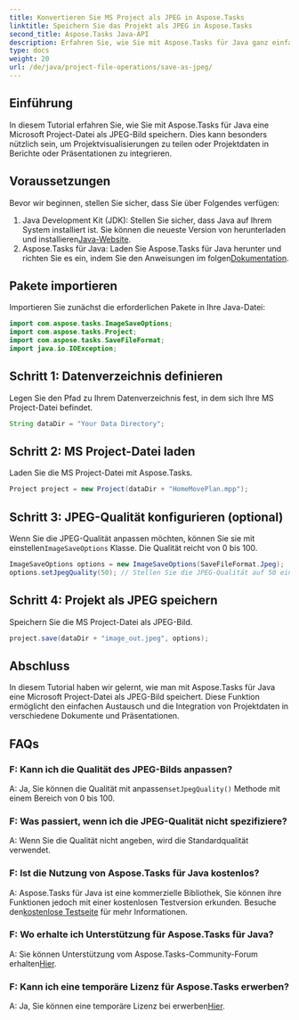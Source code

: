 ```yaml
---
title: Konvertieren Sie MS Project als JPEG in Aspose.Tasks
linktitle: Speichern Sie das Projekt als JPEG in Aspose.Tasks
second_title: Aspose.Tasks Java-API
description: Erfahren Sie, wie Sie mit Aspose.Tasks für Java ganz einfach Microsoft Project-Dateien in JPEG-Bilder konvertieren. Steigern Sie Ihre Produktivität.
type: docs
weight: 20
url: /de/java/project-file-operations/save-as-jpeg/
---
```

## Einführung
In diesem Tutorial erfahren Sie, wie Sie mit Aspose.Tasks für Java eine Microsoft Project-Datei als JPEG-Bild speichern. Dies kann besonders nützlich sein, um Projektvisualisierungen zu teilen oder Projektdaten in Berichte oder Präsentationen zu integrieren.
## Voraussetzungen
Bevor wir beginnen, stellen Sie sicher, dass Sie über Folgendes verfügen:
1.  Java Development Kit (JDK): Stellen Sie sicher, dass Java auf Ihrem System installiert ist. Sie können die neueste Version von herunterladen und installieren[Java-Website](https://www.oracle.com/java/technologies/javase-jdk11-downloads.html).
2.  Aspose.Tasks für Java: Laden Sie Aspose.Tasks für Java herunter und richten Sie es ein, indem Sie den Anweisungen im folgen[Dokumentation](https://reference.aspose.com/tasks/java/).

## Pakete importieren
Importieren Sie zunächst die erforderlichen Pakete in Ihre Java-Datei:
```java
import com.aspose.tasks.ImageSaveOptions;
import com.aspose.tasks.Project;
import com.aspose.tasks.SaveFileFormat;
import java.io.IOException;
```
## Schritt 1: Datenverzeichnis definieren
Legen Sie den Pfad zu Ihrem Datenverzeichnis fest, in dem sich Ihre MS Project-Datei befindet.
```java
String dataDir = "Your Data Directory";
```
## Schritt 2: MS Project-Datei laden
Laden Sie die MS Project-Datei mit Aspose.Tasks.
```java
Project project = new Project(dataDir + "HomeMovePlan.mpp");
```
## Schritt 3: JPEG-Qualität konfigurieren (optional)
 Wenn Sie die JPEG-Qualität anpassen möchten, können Sie sie mit einstellen`ImageSaveOptions` Klasse. Die Qualität reicht von 0 bis 100.
```java
ImageSaveOptions options = new ImageSaveOptions(SaveFileFormat.Jpeg);
options.setJpegQuality(50); // Stellen Sie die JPEG-Qualität auf 50 ein
```
## Schritt 4: Projekt als JPEG speichern
Speichern Sie die MS Project-Datei als JPEG-Bild.
```java
project.save(dataDir + "image_out.jpeg", options);
```

## Abschluss
In diesem Tutorial haben wir gelernt, wie man mit Aspose.Tasks für Java eine Microsoft Project-Datei als JPEG-Bild speichert. Diese Funktion ermöglicht den einfachen Austausch und die Integration von Projektdaten in verschiedene Dokumente und Präsentationen.
## FAQs
### F: Kann ich die Qualität des JPEG-Bilds anpassen?
 A: Ja, Sie können die Qualität mit anpassen`setJpegQuality()` Methode mit einem Bereich von 0 bis 100.
### F: Was passiert, wenn ich die JPEG-Qualität nicht spezifiziere?
A: Wenn Sie die Qualität nicht angeben, wird die Standardqualität verwendet.
### F: Ist die Nutzung von Aspose.Tasks für Java kostenlos?
 A: Aspose.Tasks für Java ist eine kommerzielle Bibliothek, Sie können ihre Funktionen jedoch mit einer kostenlosen Testversion erkunden. Besuche den[kostenlose Testseite](https://releases.aspose.com/) für mehr Informationen.
### F: Wo erhalte ich Unterstützung für Aspose.Tasks für Java?
A: Sie können Unterstützung vom Aspose.Tasks-Community-Forum erhalten[Hier](https://forum.aspose.com/c/tasks/15).
### F: Kann ich eine temporäre Lizenz für Aspose.Tasks erwerben?
 A: Ja, Sie können eine temporäre Lizenz bei erwerben[Hier](https://purchase.aspose.com/temporary-license/).